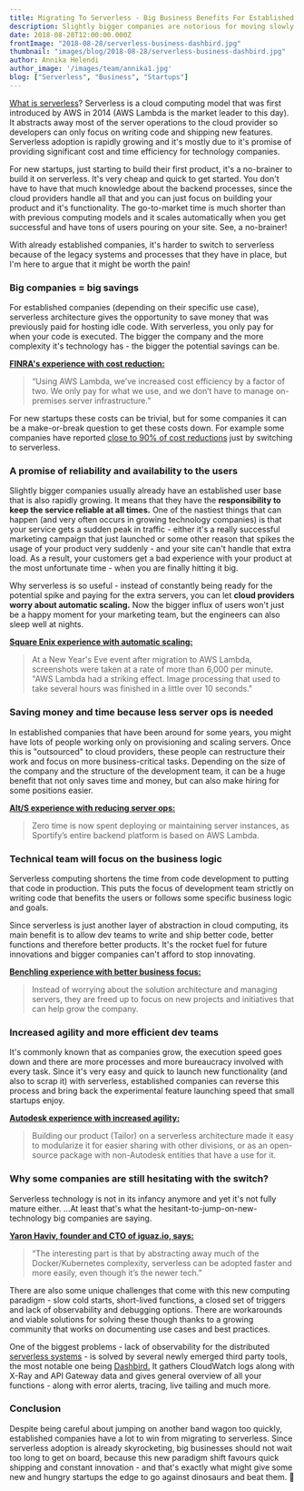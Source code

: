 ```yaml
---
title: Migrating To Serverless - Big Business Benefits For Established Companies
description: Slightly bigger companies are notorious for moving slowly when it comes to the adoption of new cutting-edge technologies, but here's a case for why they should make the switch to serverless asap!
date: 2018-08-28T12:00:00.000Z
frontImage: "2018-08-28/serverless-business-dashbird.jpg"
thumbnail: "images/blog/2018-08-28/serverless-business-dashbird.jpg"
author: Annika Helendi
author_image: '/images/team/annika1.jpg'
blog: ["Serverless", "Business", "Startups"]
---
```

<a href="https://dashbird.io/knowledge-base/basic-concepts/what-is-serverless/">What is serverless</a>? Serverless is a cloud computing model that was first introduced by AWS in 2014 (AWS Lambda is the market leader to this day). It abstracts away most of the server operations to the cloud provider so developers can only focus on writing code and shipping new features. Serverless adoption is rapidly growing and it's mostly due to it's promise of providing significant cost and time efficiency for technology companies.

For new startups, just starting to build their first product, it's a no-brainer to build it on serverless. It's very cheap and quick to get started. You don't have to have that much knowledge about the backend processes, since the cloud providers handle all that and you can just focus on building your product and it's functionality. The go-to-market time is much shorter than with previous computing models and it scales automatically when you get successful and have tons of users pouring on your site. See, a no-brainer!

With already established companies, it's harder to switch to serverless because of the legacy systems and processes that they have in place, but I'm here to argue that it might be worth the pain!


### Big companies = big savings

For established companies (depending on their specific use case), serverless architecture gives the opportunity to save money that was previously paid for hosting idle code. With serverless, you only pay for when your code is executed. The bigger the company and the more complexity it's technology has - the bigger the potential savings can be.

**<a href="https://aws.amazon.com/solutions/case-studies/square-enix/" target="_blank">FINRA's experience with cost reduction:</a>**

>“Using AWS Lambda, we’ve increased cost efficiency by a factor of two. We only pay for what we use, and we don’t have to manage on-premises server infrastructure.”

For new startups these costs can be trivial, but for some companies it can be a make-or-break question to get these costs down. For example some companies have reported <a href="https://dashbird.io/blog/saving-money-switching-serverless/" target="_blank">close to 90% of cost reductions</a> just by switching to serverless.

### A promise of reliability and availability to the users
Slightly bigger companies usually already have an established user base that is also rapidly growing. It means that they have the **responsibility to keep the service reliable at all times.** One of the nastiest things that can happen (and very often occurs in growing technology companies) is that your service gets a sudden peak in traffic - either it's a really successful marketing campaign that just launched or some other reason that spikes the usage of your product very suddenly - and your site can't handle that extra load. As a result, your customers get a bad experience with your product at the most unfortunate time - when you are finally hitting it big.

Why serverless is so useful - instead of constantly being ready for the potential spike and paying for the extra servers, you can let **cloud providers worry about automatic scaling.** Now the bigger influx of users won't just be a happy moment for your marketing team, but the engineers can also sleep well at nights.

**<a href="https://aws.amazon.com/solutions/case-studies/square-enix/" target="_blank">Square Enix experience with automatic scaling:</a>**

>At a New Year's Eve event after migration to AWS Lambda, screenshots were taken at a rate of more than 6,000 per minute. "AWS Lambda had a striking effect. Image processing that used to take several hours was finished in a little over 10 seconds."

### Saving money and time because less server ops is needed
In established companies that have been around for some years, you might have lots of people working only on provisioning and scaling servers. Once this is "outsourced" to cloud providers, these people can restructure their work and focus on more business-critical tasks. Depending on the size of the company and the structure of the development team, it can be a huge benefit that not only saves time and money, but can also make hiring for some positions easier.

**<a href="https://aws.amazon.com/solutions/case-studies/alts/" target="_blank">Alt/S experience with reducing server ops:</a>**

>Zero time is now spent deploying or maintaining server instances, as Sportify’s entire backend platform is based on AWS Lambda.

### Technical team will focus on the business logic

Serverless computing shortens the time from code development to putting that code in production. This puts the focus of development team strictly on writing code that benefits the users or follows some specific business logic and goals.  

Since serverless is just another layer of abstraction in cloud computing, its main benefit is to allow dev teams to write and ship better code, better functions and therefore better products. It's the rocket fuel for future innovations and bigger companies can't afford to stop innovating.  

**<a href="https://aws.amazon.com/solutions/case-studies/benchling/" target="_blank">Benchling experience with better business focus:</a>**

>Instead of worrying about the solution architecture and managing servers, they are freed up to focus on new projects and initiatives that can help grow the company.

### Increased agility and more efficient dev teams

It's commonly known that as companies grow, the execution speed goes down and there are more processes and more bureaucracy involved with every task. Since it's very easy and quick to launch new functionality (and also to scrap it) with serverless, established companies can reverse this process and bring back the experimental feature launching speed that small startups enjoy.

**<a href="https://aws.amazon.com/solutions/case-studies/autodesk-serverless/" target="_blank">Autodesk experience with increased agility:</a>**

>Building our product (Tailor) on a serverless architecture made it easy to modularize it for easier sharing with other divisions, or as an open-source package with non-Autodesk entities that have a use for it.

### Why some companies are still hesitating with the switch?

Serverless technology is not in its infancy anymore and yet it's not fully mature either. ...At least that's what the hesitant-to-jump-on-new-technology big companies are saying.

**<a href="https://thenewstack.io/serverless-101-how-to-get-serverless-started-in-the-enterprise/" target="_blank">Yaron Haviv, founder and CTO of iguaz.io, says:</a>**

>“The interesting part is that by abstracting away much of the Docker/Kubernetes complexity, serverless can be adopted faster and more easily, even though it’s the newer tech.”

There are also some unique challenges that come with this new computing paradigm - slow cold starts, short-lived functions, a closed set of triggers and lack of observability and debugging options. There are workarounds and viable solutions for solving these though thanks to a growing community that works on documenting use cases and best practices.

One of the biggest problems - lack of observability for the distributed <a href="https://dashbird.io/knowledge-base/basic-concepts/what-is-serverless/">serverless systems</a> - is solved by several newly emerged third party tools, the most notable one being <a href="https://dashbird.io" target="_blank">Dashbird.</a> It gathers CloudWatch logs along with X-Ray and API Gateway data and gives general overview of all your functions - along with error alerts, tracing, live tailing and much more.

### Conclusion

Despite being careful about jumping on another band wagon too quickly, established companies have a lot to win from migrating to serverless. Since serverless adoption is already skyrocketing, big businesses should not wait too long to get on board, because this new paradigm shift favours quick shipping and constant innovation - and that's exactly what might give some new and hungry startups the edge to go against dinosaurs and beat them. 👻

